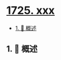 # [1725. xxx](https://github.com/Tdahuyou/TNotes.leetcode/tree/main/notes/1725.%20xxx)

<!-- region:toc -->

- [1. 📝 概述](#1--概述)

<!-- endregion:toc -->

## 1. 📝 概述
